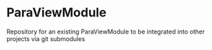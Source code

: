 # ParaViewModule

Repository for an existing ParaViewModule to be integrated into other projects via git submodules
